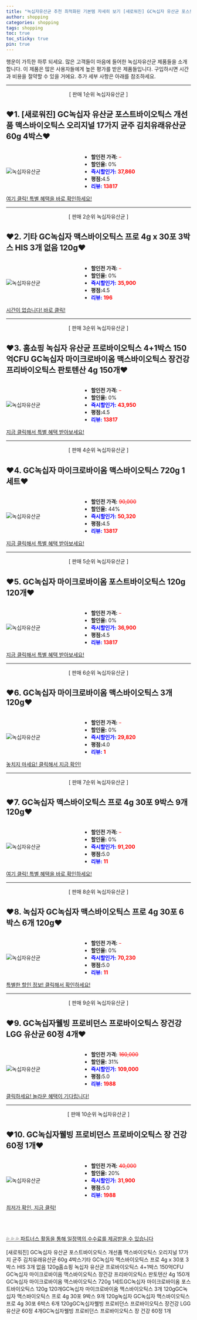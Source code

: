 ```yaml
---
title: "녹십자유산균 추천 최적화된 기본템 자세히 보기 [새로워진] GC녹십자 유산균 포스트바이오틱스 개선품"
author: shopping
categories: shopping
tags: shopping
toc: true
toc_sticky: true
pin: true
---
```

행운이 가득한 하루 되세요. 많은 고객들이 마음에 들어한 녹십자유산균 제품들을 소개합니다. 이 제품은 많은 사용자들에게 높은 평가를 받은 제품들입니다. 구입하시면 시간과 비용을 절약할 수 있을 거에요. 추가 세부 사항은 아래를 참조하세요.

---
<p class="toplist" style="margin: 0 auto; display: block; width: fit-content;">[ 판매 1순위 녹십자유산균 ]</p>

<h2><strong>❤️1. [새로워진] GC녹십자 유산균 포스트바이오틱스 개선품 맥스바이오틱스 오리지널 17가지 균주 김치유래유산균 60g 4박스❤️</strong></h2>

<div style="display: flex; align-items: center;">
    <div style="flex: 0.4;">
        <img src="https://thumbnail10.coupangcdn.com/thumbnails/remote/230x230ex/image/vendor_inventory/c871/ee2c56d6e648348de34724a91e9048f7f05dcebebfd655a4cc71415c526d.jpg" alt="녹십자유산균" style="max-width: 100%;">
    </div>
    <div style="flex: 0.6; margin-left: 10px;">
        <ul>
            <li><strong>할인전 가격:</strong> <del style="color: red;">-</del></li>
            <li><strong>할인율:</strong> 0%</li>
            <li><span style='color:blue'><strong>즉시할인가:</strong></span> <span style='color:red'><strong>37,860</strong></span></li>
            <li><strong>평점:</strong>4.5</li>
            <li><span style='color:blue'><strong>리뷰:</strong></span> <span style='color:red'><strong>13817</strong></span></li>
        </ul>
    </div>
</div>
<div class="center">
    <a href="https://selin100587.github.io?lptag=AF9450613&subid=githubio&pageKey=6646324239&traceid=V0-153&itemId=22009737449&vendorItemId=90746142704" class="myButton">
        여기 클릭! 특별 혜택을 바로 확인하세요!
    </a>
</div>


---
<p class="toplist" style="margin: 0 auto; display: block; width: fit-content;">[ 판매 2순위 녹십자유산균 ]</p>

<h2><strong>❤️2. 기타 GC녹십자 맥스바이오틱스 프로 4g x 30포 3박스 HIS 3개 없음 120g❤️</strong></h2>

<div style="display: flex; align-items: center;">
    <div style="flex: 0.4;">
        <img src="https://thumbnail9.coupangcdn.com/thumbnails/remote/230x230ex/image/vendor_inventory/6f24/e8be86ebe7f9745092b29056be7b123e3f1577b9b683e2f56e7c4371ad17.jpg" alt="녹십자유산균" style="max-width: 100%;">
    </div>
    <div style="flex: 0.6; margin-left: 10px;">
        <ul>
            <li><strong>할인전 가격:</strong> <del style="color: red;">-</del></li>
            <li><strong>할인율:</strong> 0%</li>
            <li><span style='color:blue'><strong>즉시할인가:</strong></span> <span style='color:red'><strong>35,900</strong></span></li>
            <li><strong>평점:</strong>4.5</li>
            <li><span style='color:blue'><strong>리뷰:</strong></span> <span style='color:red'><strong>196</strong></span></li>
        </ul>
    </div>
</div>
<div class="center">
    <a href="https://selin100587.github.io?lptag=AF9450613&subid=githubio&pageKey=7910616779&traceid=V0-153&itemId=21704438783&vendorItemId=90416644373" class="myButton">
        시간이 없습니다! 바로 클릭!
    </a>
</div>


---
<p class="toplist" style="margin: 0 auto; display: block; width: fit-content;">[ 판매 3순위 녹십자유산균 ]</p>

<h2><strong>❤️3. 홈쇼핑 녹십자 유산균 프로바이오틱스 4+1박스 150억CFU GC녹십자 마이크로바이옴 맥스바이오틱스 장건강 프리바이오틱스 판토텐산 4g 150개❤️</strong></h2>

<div style="display: flex; align-items: center;">
    <div style="flex: 0.4;">
        <img src="https://thumbnail8.coupangcdn.com/thumbnails/remote/230x230ex/image/vendor_inventory/6a68/3e2b121a9d5cdc746520fa6880ba5ae8ce0bf7bc17e698b8bbe60dc7557e.jpg" alt="녹십자유산균" style="max-width: 100%;">
    </div>
    <div style="flex: 0.6; margin-left: 10px;">
        <ul>
            <li><strong>할인전 가격:</strong> <del style="color: red;">-</del></li>
            <li><strong>할인율:</strong> 0%</li>
            <li><span style='color:blue'><strong>즉시할인가:</strong></span> <span style='color:red'><strong>43,950</strong></span></li>
            <li><strong>평점:</strong>4.5</li>
            <li><span style='color:blue'><strong>리뷰:</strong></span> <span style='color:red'><strong>13817</strong></span></li>
        </ul>
    </div>
</div>
<div class="center">
    <a href="https://selin100587.github.io?lptag=AF9450613&subid=githubio&pageKey=6646324239&traceid=V0-153&itemId=20604789687&vendorItemId=90746354069" class="myButton">
        지금 클릭해서 특별 혜택 받아보세요!
    </a>
</div>


---
<p class="toplist" style="margin: 0 auto; display: block; width: fit-content;">[ 판매 4순위 녹십자유산균 ]</p>

<h2><strong>❤️4. GC녹십자 마이크로바이옴 맥스바이오틱스 720g 1세트❤️</strong></h2>

<div style="display: flex; align-items: center;">
    <div style="flex: 0.4;">
        <img src="https://thumbnail8.coupangcdn.com/thumbnails/remote/230x230ex/image/vendor_inventory/5f60/0609a29a8f98b06aa2b9d3f1f727accb44cb2a5fc0744d9d506be172b6d1.jpg" alt="녹십자유산균" style="max-width: 100%;">
    </div>
    <div style="flex: 0.6; margin-left: 10px;">
        <ul>
            <li><strong>할인전 가격:</strong> <del style="color: red;">90,000</del></li>
            <li><strong>할인율:</strong> 44%</li>
            <li><span style='color:blue'><strong>즉시할인가:</strong></span> <span style='color:red'><strong>50,320</strong></span></li>
            <li><strong>평점:</strong>4.5</li>
            <li><span style='color:blue'><strong>리뷰:</strong></span> <span style='color:red'><strong>13817</strong></span></li>
        </ul>
    </div>
</div>
<div class="center">
    <a href="https://selin100587.github.io?lptag=AF9450613&subid=githubio&pageKey=6646324239&traceid=V0-153&itemId=23438304860&vendorItemId=90789938871" class="myButton">
        지금 클릭해서 특별 혜택 받아보세요!
    </a>
</div>


---
<p class="toplist" style="margin: 0 auto; display: block; width: fit-content;">[ 판매 5순위 녹십자유산균 ]</p>

<h2><strong>❤️5. GC녹십자 마이크로바이옴 포스트바이오틱스 120g 120개❤️</strong></h2>

<div style="display: flex; align-items: center;">
    <div style="flex: 0.4;">
        <img src="https://thumbnail10.coupangcdn.com/thumbnails/remote/230x230ex/image/vendor_inventory/c871/ee2c56d6e648348de34724a91e9048f7f05dcebebfd655a4cc71415c526d.jpg" alt="녹십자유산균" style="max-width: 100%;">
    </div>
    <div style="flex: 0.6; margin-left: 10px;">
        <ul>
            <li><strong>할인전 가격:</strong> <del style="color: red;">-</del></li>
            <li><strong>할인율:</strong> 0%</li>
            <li><span style='color:blue'><strong>즉시할인가:</strong></span> <span style='color:red'><strong>36,900</strong></span></li>
            <li><strong>평점:</strong>4.5</li>
            <li><span style='color:blue'><strong>리뷰:</strong></span> <span style='color:red'><strong>13817</strong></span></li>
        </ul>
    </div>
</div>
<div class="center">
    <a href="https://selin100587.github.io?lptag=AF9450613&subid=githubio&pageKey=6646324239&traceid=V0-153&itemId=19209861665&vendorItemId=90781334849" class="myButton">
        지금 클릭해서 특별 혜택 받아보세요!
    </a>
</div>


---
<p class="toplist" style="margin: 0 auto; display: block; width: fit-content;">[ 판매 6순위 녹십자유산균 ]</p>

<h2><strong>❤️6. GC녹십자 마이크로바이옴 맥스바이오틱스 3개 120g❤️</strong></h2>

<div style="display: flex; align-items: center;">
    <div style="flex: 0.4;">
        <img src="https://thumbnail8.coupangcdn.com/thumbnails/remote/230x230ex/image/vendor_inventory/33a7/214962e31e03256758a89e9b8db858bcdd04f8c8caae116325700a03f14f.jpg" alt="녹십자유산균" style="max-width: 100%;">
    </div>
    <div style="flex: 0.6; margin-left: 10px;">
        <ul>
            <li><strong>할인전 가격:</strong> <del style="color: red;">-</del></li>
            <li><strong>할인율:</strong> 0%</li>
            <li><span style='color:blue'><strong>즉시할인가:</strong></span> <span style='color:red'><strong>29,820</strong></span></li>
            <li><strong>평점:</strong>4.0</li>
            <li><span style='color:blue'><strong>리뷰:</strong></span> <span style='color:red'><strong>1</strong></span></li>
        </ul>
    </div>
</div>
<div class="center">
    <a href="https://selin100587.github.io?lptag=AF9450613&subid=githubio&pageKey=8211983042&traceid=V0-153&itemId=23607184407&vendorItemId=90773811727" class="myButton">
        놓치지 마세요! 클릭해서 지금 확인!
    </a>
</div>


---
<p class="toplist" style="margin: 0 auto; display: block; width: fit-content;">[ 판매 7순위 녹십자유산균 ]</p>

<h2><strong>❤️7. GC녹십자 맥스바이오틱스 프로 4g 30포 9박스 9개 120g❤️</strong></h2>

<div style="display: flex; align-items: center;">
    <div style="flex: 0.4;">
        <img src="https://thumbnail10.coupangcdn.com/thumbnails/remote/230x230ex/image/vendor_inventory/c525/46eb5be27c2c2d7f7f4c5f8ceaff2df5f344afebf94d0de13e6f25b6caec.jpg" alt="녹십자유산균" style="max-width: 100%;">
    </div>
    <div style="flex: 0.6; margin-left: 10px;">
        <ul>
            <li><strong>할인전 가격:</strong> <del style="color: red;">-</del></li>
            <li><strong>할인율:</strong> 0%</li>
            <li><span style='color:blue'><strong>즉시할인가:</strong></span> <span style='color:red'><strong>91,200</strong></span></li>
            <li><strong>평점:</strong>5.0</li>
            <li><span style='color:blue'><strong>리뷰:</strong></span> <span style='color:red'><strong>11</strong></span></li>
        </ul>
    </div>
</div>
<div class="center">
    <a href="https://selin100587.github.io?lptag=AF9450613&subid=githubio&pageKey=7294018018&traceid=V0-153&itemId=18649297633&vendorItemId=85784231980" class="myButton">
        여기 클릭! 특별 혜택을 바로 확인하세요!
    </a>
</div>


---
<p class="toplist" style="margin: 0 auto; display: block; width: fit-content;">[ 판매 8순위 녹십자유산균 ]</p>

<h2><strong>❤️8. 녹십자 GC녹십자 맥스바이오틱스 프로 4g 30포 6박스 6개 120g❤️</strong></h2>

<div style="display: flex; align-items: center;">
    <div style="flex: 0.4;">
        <img src="https://thumbnail9.coupangcdn.com/thumbnails/remote/230x230ex/image/vendor_inventory/d7c5/88a9979a0061a714a4ae9399b4922ce0c6ec38387ed135478a8a29f82999.jpg" alt="녹십자유산균" style="max-width: 100%;">
    </div>
    <div style="flex: 0.6; margin-left: 10px;">
        <ul>
            <li><strong>할인전 가격:</strong> <del style="color: red;">-</del></li>
            <li><strong>할인율:</strong> 0%</li>
            <li><span style='color:blue'><strong>즉시할인가:</strong></span> <span style='color:red'><strong>70,230</strong></span></li>
            <li><strong>평점:</strong>5.0</li>
            <li><span style='color:blue'><strong>리뷰:</strong></span> <span style='color:red'><strong>11</strong></span></li>
        </ul>
    </div>
</div>
<div class="center">
    <a href="https://selin100587.github.io?lptag=AF9450613&subid=githubio&pageKey=7294018018&traceid=V0-153&itemId=18649283399&vendorItemId=89338353788" class="myButton">
        특별한 할인 정보! 클릭해서 확인하세요!
    </a>
</div>


---
<p class="toplist" style="margin: 0 auto; display: block; width: fit-content;">[ 판매 9순위 녹십자유산균 ]</p>

<h2><strong>❤️9. GC녹십자웰빙 프로비던스 프로바이오틱스 장건강 LGG 유산균 60정 4개❤️</strong></h2>

<div style="display: flex; align-items: center;">
    <div style="flex: 0.4;">
        <img src="https://thumbnail9.coupangcdn.com/thumbnails/remote/230x230ex/image/vendor_inventory/e123/9050d5fb1f81ea13f43dd1f610012b2b11dec4b0f0cf4d2c3ad0fa5d5932.jpg" alt="녹십자유산균" style="max-width: 100%;">
    </div>
    <div style="flex: 0.6; margin-left: 10px;">
        <ul>
            <li><strong>할인전 가격:</strong> <del style="color: red;">160,000</del></li>
            <li><strong>할인율:</strong> 31%</li>
            <li><span style='color:blue'><strong>즉시할인가:</strong></span> <span style='color:red'><strong>109,000</strong></span></li>
            <li><strong>평점:</strong>5.0</li>
            <li><span style='color:blue'><strong>리뷰:</strong></span> <span style='color:red'><strong>1988</strong></span></li>
        </ul>
    </div>
</div>
<div class="center">
    <a href="https://selin100587.github.io?lptag=AF9450613&subid=githubio&pageKey=6203417300&traceid=V0-153&itemId=20474017812&vendorItemId=90142550196" class="myButton">
        클릭하세요! 놀라운 혜택이 기다립니다!
    </a>
</div>


---
<p class="toplist" style="margin: 0 auto; display: block; width: fit-content;">[ 판매 10순위 녹십자유산균 ]</p>

<h2><strong>❤️10. GC녹십자웰빙 프로비던스 프로바이오틱스 장 건강 60정 1개❤️</strong></h2>

<div style="display: flex; align-items: center;">
    <div style="flex: 0.4;">
        <img src="https://thumbnail9.coupangcdn.com/thumbnails/remote/230x230ex/image/vendor_inventory/8794/6e518482f1c8d71562b3ceaa4f2a7d3285e6845e31e96bda2f4dff62749e.jpg" alt="녹십자유산균" style="max-width: 100%;">
    </div>
    <div style="flex: 0.6; margin-left: 10px;">
        <ul>
            <li><strong>할인전 가격:</strong> <del style="color: red;">40,000</del></li>
            <li><strong>할인율:</strong> 20%</li>
            <li><span style='color:blue'><strong>즉시할인가:</strong></span> <span style='color:red'><strong>31,900</strong></span></li>
            <li><strong>평점:</strong>5.0</li>
            <li><span style='color:blue'><strong>리뷰:</strong></span> <span style='color:red'><strong>1988</strong></span></li>
        </ul>
    </div>
</div>
<div class="center">
    <a href="https://selin100587.github.io?lptag=AF9450613&subid=githubio&pageKey=6203417300&traceid=V0-153&itemId=17683134746&vendorItemId=90142550240" class="myButton">
        최저가 확인, 지금 클릭!
    </a>
</div>

<br><br><br>[💦 💦 💦 파트너스 활동을 통해 일정액의 수수료를 제공받을 수 있습니다](https://link.coupang.com/a/bcpT2c)<br><br>[새로워진] GC녹십자 유산균 포스트바이오틱스 개선품 맥스바이오틱스 오리지널 17가지 균주 김치유래유산균 60g 4박스기타 GC녹십자 맥스바이오틱스 프로 4g x 30포 3박스 HIS 3개 없음 120g홈쇼핑 녹십자 유산균 프로바이오틱스 4+1박스 150억CFU GC녹십자 마이크로바이옴 맥스바이오틱스 장건강 프리바이오틱스 판토텐산 4g 150개GC녹십자 마이크로바이옴 맥스바이오틱스 720g 1세트GC녹십자 마이크로바이옴 포스트바이오틱스 120g 120개GC녹십자 마이크로바이옴 맥스바이오틱스 3개 120gGC녹십자 맥스바이오틱스 프로 4g 30포 9박스 9개 120g녹십자 GC녹십자 맥스바이오틱스 프로 4g 30포 6박스 6개 120gGC녹십자웰빙 프로비던스 프로바이오틱스 장건강 LGG 유산균 60정 4개GC녹십자웰빙 프로비던스 프로바이오틱스 장 건강 60정 1개